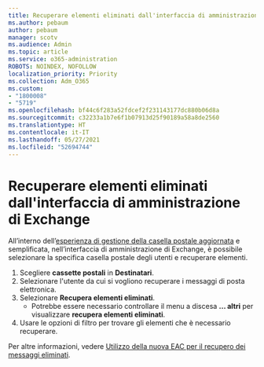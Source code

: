 ```yaml
---
title: Recuperare elementi eliminati dall'interfaccia di amministrazione di Exchange
ms.author: pebaum
author: pebaum
manager: scotv
ms.audience: Admin
ms.topic: article
ms.service: o365-administration
ROBOTS: NOINDEX, NOFOLLOW
localization_priority: Priority
ms.collection: Adm_O365
ms.custom:
- "1800008"
- "5719"
ms.openlocfilehash: bf44c6f283a52fdcef2f231143177dc880b06d8a
ms.sourcegitcommit: c32233a1b7e6f1b07913d25f90189a58a8de2560
ms.translationtype: HT
ms.contentlocale: it-IT
ms.lasthandoff: 05/27/2021
ms.locfileid: "52694744"
---
```

# <a name="recover-deleted-items-from-exchange-admin-center"></a>Recuperare elementi eliminati dall'interfaccia di amministrazione di Exchange

All’interno dell’[esperienza di gestione della casella postale aggiornata](https://admin.exchange.microsoft.com/#/mailboxes) e semplificata, nell’interfaccia di amministrazione di Exchange, è possibile selezionare la specifica casella postale degli utenti e recuperare elementi.

1. Scegliere **cassette postali** in **Destinatari**.
2. Selezionare l'utente da cui si vogliono recuperare i messaggi di posta elettronica.
3. Selezionare **Recupera elementi eliminati**.
    - Potrebbe essere necessario controllare il menu a discesa **... altri** per visualizzare **recupera elementi eliminati**.
4. Usare le opzioni di filtro per trovare gli elementi che è necessario recuperare.

Per altre informazioni, vedere [Utilizzo della nuova EAC per il recupero dei messaggi eliminati](/exchange/recipients-in-exchange-online/manage-user-mailboxes/recover-deleted-messages#use-new-eac-for-recovering-deleted-messages).
